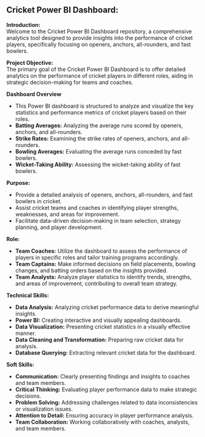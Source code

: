 ## Cricket Power BI Dashboard:

**Introduction:** <br/>
Welcome to the Cricket Power BI Dashboard repository, a comprehensive analytics tool designed to provide insights into the performance of cricket players, specifically focusing on openers, anchors, all-rounders, and fast bowlers.

**Project Objective:** <br/>
The primary goal of the Cricket Power BI Dashboard is to offer detailed analytics on the performance of cricket players in different roles, aiding in strategic decision-making for teams and coaches.

**Dashboard Overview** <br/>
- This Power BI dashboard is structured to analyze and visualize the key statistics and performance metrics of cricket players based on their roles. <br/>
- **Batting Averages:** Analyzing the average runs scored by openers, anchors, and all-rounders. <br/>
- **Strike Rates:** Examining the strike rates of openers, anchors, and all-rounders. <br/>
- **Bowling Averages:** Evaluating the average runs conceded by fast bowlers. <br/>
- **Wicket-Taking Ability:** Assessing the wicket-taking ability of fast bowlers. <br/>

**Purpose:** <br/>
- Provide a detailed analysis of openers, anchors, all-rounders, and fast bowlers in cricket.<br/>
- Assist cricket teams and coaches in identifying player strengths, weaknesses, and areas for improvement.<br/>
- Facilitate data-driven decision-making in team selection, strategy planning, and player development.<br/>

**Role:** <br />
- **Team Coaches:** Utilize the dashboard to assess the performance of players in specific roles and tailor training programs accordingly.<br/>
- **Team Captains:** Make informed decisions on field placements, bowling changes, and batting orders based on the insights provided.<br/>
- **Team Analysts:** Analyze player statistics to identify trends, strengths, and areas of improvement, contributing to overall team strategy.<br/>

**Technical Skills:** <br/>
- **Data Analysis:** Analyzing cricket performance data to derive meaningful insights.<br/>
- **Power BI:** Creating interactive and visually appealing dashboards.<br/>
- **Data Visualization:** Presenting cricket statistics in a visually effective manner.<br/>
- **Data Cleaning and Transformation:** Preparing raw cricket data for analysis.<br/>
- **Database Querying:** Extracting relevant cricket data for the dashboard.<br/>

**Soft Skills:** <br/>
- **Communication:** Clearly presenting findings and insights to coaches and team members.<br/>
- **Critical Thinking:** Evaluating player performance data to make strategic decisions.<br/>
- **Problem Solving:** Addressing challenges related to data inconsistencies or visualization issues.<br/>
- **Attention to Detail:** Ensuring accuracy in player performance analysis.<br/>
- **Team Collaboration:** Working collaboratively with coaches, analysts, and team members.<br/>
